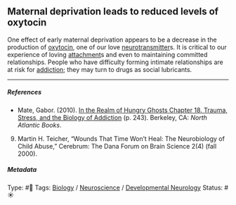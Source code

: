 ## Maternal deprivation leads to reduced levels of oxytocin

One effect of early maternal deprivation appears to be a decrease in the production of [oxytocin](Oxytocin.md), one of our love [neurotransmitter](Neurotransmitter.md)s. It is critical to our experience of loving [attachment](Attachment.md)s and even to maintaining committed relationships. People who have difficulty forming intimate relationships are at risk for [addiction](Addiction.md); they may turn to drugs as social lubricants.

---

##### References

* Mate, Gabor. (2010). [In the Realm of Hungry Ghosts Chapter 18. Trauma, Stress, and the Biology of Addiction](In%20the%20Realm%20of%20Hungry%20Ghosts%20Chapter%2018.%20Trauma,%20Stress,%20and%20the%20Biology%20of%20Addiction.md) (p. 243). Berkeley, CA: *North Atlantic Books*.

9. Martin H. Teicher, “Wounds That Time Won’t Heal: The Neurobiology of Child Abuse,” Cerebrum: The Dana Forum on Brain Science 2(4) (fall 2000).

##### Metadata

Type: #🔴 
Tags: [Biology]() / [Neuroscience](Neuroscience.md) / [Developmental Neurology](Developmental%20Neurology.md)
Status: #☀️ 
